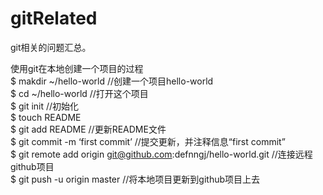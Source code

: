 # gitRelated

git相关的问题汇总。

使用git在本地创建一个项目的过程<br>
$ makdir ~/hello-world    //创建一个项目hello-world<br>
$ cd ~/hello-world       //打开这个项目<br>
$ git init             //初始化<br>
$ touch README<br>
$ git add README        //更新README文件<br>
$ git commit -m ‘first commit’     //提交更新，并注释信息“first commit”<br>
$ git remote add origin git@github.com:defnngj/hello-world.git     //连接远程github项目<br>
$ git push -u origin master     //将本地项目更新到github项目上去<br>

